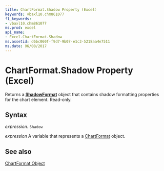 ```yaml
---
title: ChartFormat.Shadow Property (Excel)
keywords: vbaxl10.chm861077
f1_keywords:
- vbaxl10.chm861077
ms.prod: excel
api_name:
- Excel.ChartFormat.Shadow
ms.assetid: d6bc060f-f9d7-9b07-e1c3-5218aa4e7511
ms.date: 06/08/2017
---
```



# ChartFormat.Shadow Property (Excel)

Returns a  **[ShadowFormat](Excel.ShadowFormat.md)** object that contains shadow formatting properties for the chart element. Read-only.


## Syntax

 _expression_. `Shadow`

 _expression_ A variable that represents a [ChartFormat](./Excel.ChartFormat.md) object.


## See also


[ChartFormat Object](Excel.ChartFormat.md)

